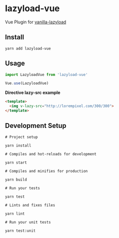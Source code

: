# lazyload-vue

Vue Plugin for [vanilla-lazyload](https://github.com/verlok/lazyload)

## Install

    yarn add lazyload-vue

## Usage

```js
import LazyloadVue from 'lazyload-vue'

Vue.use(LazyloadVue)
```

**Directive lazy-src example**

```html
<template>
  <img v-lazy-src="http://lorempixel.com/300/300">
</template>
```





## Development Setup

    # Project setup
    
    yarn install

    # Compiles and hot-reloads for development
    
    yarn start

    # Compiles and minifies for production
    
    yarn build

    # Run your tests
    
    yarn test

    # Lints and fixes files
    
    yarn lint

    # Run your unit tests
    
    yarn test:unit

